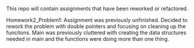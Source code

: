 This repo will contain assignments that have been reworked or refactored.

Homework2_Problem1: Assignment was previously unfinished. Decided to rework the problem with double pointers and focusing on cleaning up the funcitons. Main was previously cluttered with creating the data structures
needed in main and the functions were doing more than one thing.
